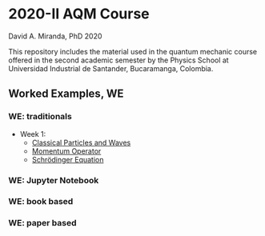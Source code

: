 # 2020-II AQM Course
David A. Miranda, PhD
2020

This repository includes the material used in the quantum mechanic course offered in the second academic semester by the Physics School at Universidad Industrial de Santander, Bucaramanga, Colombia.

## Worked Examples, WE

### WE: traditionals
+ Week 1: 
  + [Classical Particles and Waves](https://github.com/davidalejandromiranda/2020_AQM-Course/blob/main/WE/traditional/S1_WE_ClassicalParticlesAndWaves_David.pdf)
  + [Momentum Operator](https://github.com/davidalejandromiranda/2020_AQM-Course/blob/main/WE/traditional/S1_WE_MomentumOperator_David.pdf)
  + [Schrödinger Equation](https://github.com/davidalejandromiranda/2020_AQM-Course/blob/main/WE/traditional/S1_WE_ScrhodingerEquation_David.pdf)
### WE: Jupyter Notebook

### WE: book based

### WE: paper based